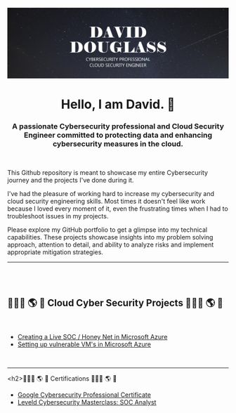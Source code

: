 ![Banner](images/banner2.png)

<h1 align="center">Hello, I am David. 👋</h1>
<h3 align="center">A passionate Cybersecurity professional and Cloud Security Engineer committed to protecting data and enhancing cybersecurity measures in the cloud.</h3>
 <br />

 This Github repository is meant to showcase my entire Cybersecurity journey and the projects I've done during it.

I've had the pleasure of working hard to increase my cybersecurity and cloud security engineering skills.  Most times it doesn't feel like work because I loved every moment of it, even the frustrating times when I had to troubleshoot issues in my projects.

Please explore my GitHub portfolio to get a glimpse into my technical capabilities. These projects showcase insights into my problem solving approach, attention to detail, and ability to analyze risks and implement appropriate mitigation strategies.



---



 <br />
 <br />


<h2>👨🏻‍💻 🌎 🔐 Cloud Cyber Security Projects 👨🏻‍💻 🌎 🔐</h2>
 <br />
  
  - [Creating a Live SOC / Honey Net in Microsoft Azure](https://github.com/DavidDouglass1/Azure-Honeynet-SOC)
  - [Setting up vulnerable VM's in Microsoft Azure](https://github.com/DavidDouglass1/Azure-VM-Setup)
 <br />

---

\<h2>👨🏻‍💻 🌎 🔐 Certifications 👨🏻‍💻 🌎 🔐</h2>

 - [Google Cybersecurity Professional Certificate](https://coursera.org/share/4723617822b7b5a39c46cceb2e4cd21b)
 - [Leveld Cybersecurity Masterclass: SOC Analyst ](https://app.kajabi.com/certificates/68831fa0)





